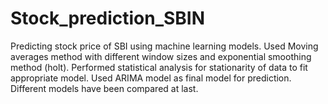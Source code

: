 # Stock_prediction_SBIN

Predicting stock price of SBI using machine learning models. Used Moving averages method with different window sizes and exponential smoothing method (holt). Performed statistical analysis for stationarity of data to fit appropriate model. Used ARIMA model as final model for prediction. Different models have been compared at last.
